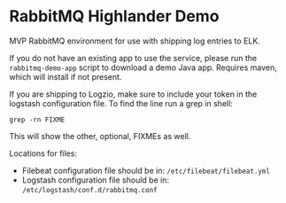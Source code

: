 # RabbitMQ Highlander Demo

MVP RabbitMQ environment for use with shipping log entries to ELK.

If you do not have an existing app to use the service, please run 
the `rabbitmq-demo-app` script to download a demo Java app. Requires maven, 
which will install if not present.

If you are shipping to Logzio, make sure to include your token in
the logstash configuration file. To find the line run a grep in
shell:

```
grep -rn FIXME
```

This will show the other, optional, FIXMEs as well.

Locations for files:
- Filebeat configuration file should be in: `/etc/filebeat/filebeat.yml`
- Logstash configuration file should be in: `/etc/logstash/conf.d/rabbitmq.conf`
